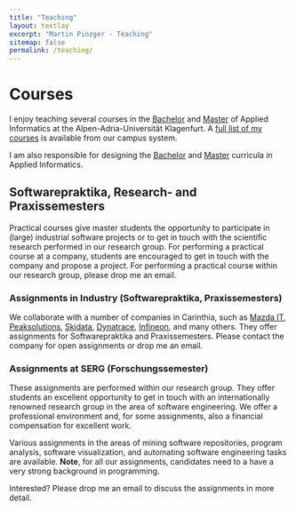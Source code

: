 ```yaml
---
title: "Teaching"
layout: textlay
excerpt: "Martin Pinzger - Teaching"
sitemap: false
permalink: /teaching/
---
```


# Courses 

I enjoy teaching several courses in the [Bachelor](https://www.aau.at/en/studien/bachelor-applied-informatics/) and [Master](https://www.aau.at/en/studien/master-applied-informatics/) of Applied Informatics at the Alpen-Adria-Universität Klagenfurt. A [full list of my courses](https://campus.aau.at/studien/lvliste.jsp?atoken=1771224091) is available from our campus system.

I am also responsible for designing the [Bachelor](https://www.aau.at/en/studien/bachelor-applied-informatics/) and [Master](https://www.aau.at/en/studien/master-applied-informatics/) curricula in Applied Informatics.


## Softwarepraktika, Research- and Praxissemesters
Practical courses give master students the opportunity to participate in (large) industrial software projects or to get in touch with the scientific research performed in our research group. For performing a practical course at a company, students are encouraged to get in touch with the company and propose a project. For performing a practical course within our research group, please drop me an email.

### Assignments in Industry (Softwarepraktika, Praxissemesters)
We collaborate with a number of companies in Carinthia, such as [Mazda IT](http://www.mazda.at/), [Peaksolutions](http://www.peaksolution.com/), [Skidata](https://www.skidata.com/), [Dynatrace](https://www.dynatrace.com/), [Infineon](https://www.infineon.com/cms/austria/en/), and many others. They offer assignments for Softwarepraktika and Praxissemesters. Please contact the company for open assignments or drop me an email.

### Assignments at SERG (Forschungssemester)
These assignments are performed within our research group. They offer students an excellent opportunity to get in touch with an internationally renowned research group in the area of software engineering. We offer a professional environment and, for some assignments, also a financial compensation for excellent work. 

Various assignments in the areas of mining software repositories, program analysis, software visualization, and automating software engineering tasks are available. **Note**, for all our assignments, candidates need to a have a very strong background in programming.

Interested? Please drop me an email to discuss the assignments in more detail.

